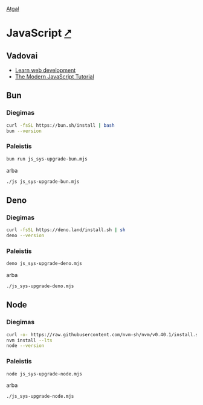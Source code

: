 [Atgal](./readme.md)

# JavaScript [&#x2B67;](https://developer.mozilla.org/en-US/docs/Web/JavaScript)

## Vadovai
  
* [Learn web development](https://developer.mozilla.org/en-US/docs/Learn)
* [The Modern JavaScript Tutorial](https://javascript.info/)

## Bun

### Diegimas

```bash
curl -fsSL https://bun.sh/install | bash
bun --version
```

### Paleistis

```bash
bun run js_sys-upgrade-bun.mjs
```

arba

```bash
./js js_sys-upgrade-bun.mjs
```

## Deno

### Diegimas

```bash
curl -fsSL https://deno.land/install.sh | sh
deno --version
```

### Paleistis

```bash
deno js_sys-upgrade-deno.mjs
```

arba

```bash
./js_sys-upgrade-deno.mjs
```

## Node

### Diegimas

```bash
curl -o- https://raw.githubusercontent.com/nvm-sh/nvm/v0.40.1/install.sh | bash
nvm install --lts
node --version
```

### Paleistis

```bash
node js_sys-upgrade-node.mjs
```

arba

```bash
./js_sys-upgrade-node.mjs
```
